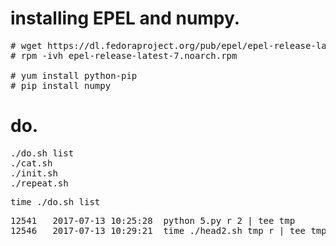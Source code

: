 # installing EPEL and numpy.

<pre>
# wget https://dl.fedoraproject.org/pub/epel/epel-release-latest-7.noarch.rpm
# rpm -ivh epel-release-latest-7.noarch.rpm

# yum install python-pip 
# pip install numpy
</pre>

# do.

<pre>
./do.sh list
./cat.sh
./init.sh
./repeat.sh
</pre>

<pre>
time ./do.sh list
</pre>

<pre>
12541   2017-07-13 10:25:28  python 5.py r 2 | tee tmp
12546   2017-07-13 10:29:21  time ./head2.sh tmp r | tee tmp2
</pre>